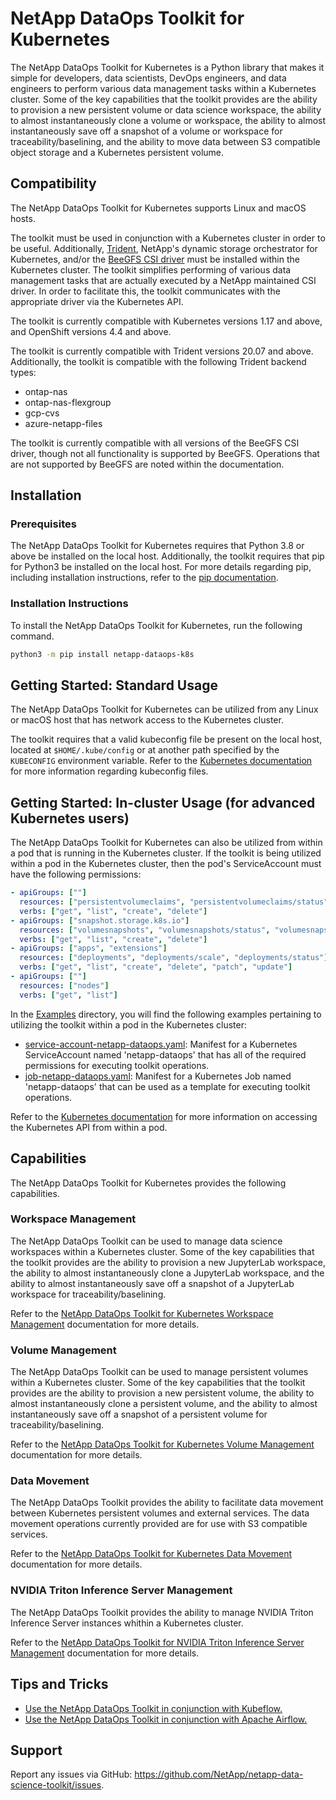 NetApp DataOps Toolkit for Kubernetes
=========

The NetApp DataOps Toolkit for Kubernetes is a Python library that makes it simple for developers, data scientists, DevOps engineers, and data engineers to perform various data management tasks within a Kubernetes cluster. Some of the key capabilities that the toolkit provides are the ability to provision a new persistent volume or data science workspace, the ability to almost instantaneously clone a volume or workspace, the ability to almost instantaneously save off a snapshot of a volume or workspace for traceability/baselining, and the ability to move data between S3 compatible object storage and a Kubernetes persistent volume.

## Compatibility

The NetApp DataOps Toolkit for Kubernetes supports Linux and macOS hosts.

The toolkit must be used in conjunction with a Kubernetes cluster in order to be useful. Additionally, [Trident](https://netapp.io/persistent-storage-provisioner-for-kubernetes/), NetApp's dynamic storage orchestrator for Kubernetes, and/or the [BeeGFS CSI driver](https://github.com/NetApp/beegfs-csi-driver/) must be installed within the Kubernetes cluster. The toolkit simplifies performing of various data management tasks that are actually executed by a NetApp maintained CSI driver. In order to facilitate this, the toolkit communicates with the appropriate driver via the Kubernetes API.

The toolkit is currently compatible with Kubernetes versions 1.17 and above, and OpenShift versions 4.4 and above.

The toolkit is currently compatible with Trident versions 20.07 and above. Additionally, the toolkit is compatible with the following Trident backend types:

- ontap-nas
- ontap-nas-flexgroup
- gcp-cvs
- azure-netapp-files

The toolkit is currently compatible with all versions of the BeeGFS CSI driver, though not all functionality is supported by BeeGFS. Operations that are not supported by BeeGFS are noted within the documentation.

## Installation

### Prerequisites

The NetApp DataOps Toolkit for Kubernetes requires that Python 3.8 or above be installed on the local host. Additionally, the toolkit requires that pip for Python3 be installed on the local host. For more details regarding pip, including installation instructions, refer to the [pip documentation](https://pip.pypa.io/en/stable/installing/).

### Installation Instructions

To install the NetApp DataOps Toolkit for Kubernetes, run the following command.

```sh
python3 -m pip install netapp-dataops-k8s
```

<a name="getting-started"></a>

## Getting Started: Standard Usage

The NetApp DataOps Toolkit for Kubernetes can be utilized from any Linux or macOS host that has network access to the Kubernetes cluster.

The toolkit requires that a valid kubeconfig file be present on the local host, located at `$HOME/.kube/config` or at another path specified by the `KUBECONFIG` environment variable. Refer to the [Kubernetes documentation](https://kubernetes.io/docs/concepts/configuration/organize-cluster-access-kubeconfig/) for more information regarding kubeconfig files.

## Getting Started: In-cluster Usage (for advanced Kubernetes users)

The NetApp DataOps Toolkit for Kubernetes can also be utilized from within a pod that is running in the Kubernetes cluster. If the toolkit is being utilized within a pod in the Kubernetes cluster, then the pod's ServiceAccount must have the following permissions:

```yaml
- apiGroups: [""]
  resources: ["persistentvolumeclaims", "persistentvolumeclaims/status", "services"]
  verbs: ["get", "list", "create", "delete"]
- apiGroups: ["snapshot.storage.k8s.io"]
  resources: ["volumesnapshots", "volumesnapshots/status", "volumesnapshotcontents", "volumesnapshotcontents/status"]
  verbs: ["get", "list", "create", "delete"]
- apiGroups: ["apps", "extensions"]
  resources: ["deployments", "deployments/scale", "deployments/status"]
  verbs: ["get", "list", "create", "delete", "patch", "update"]
- apiGroups: [""]
  resources: ["nodes"]
  verbs: ["get", "list"]
```

In the [Examples](Examples/) directory, you will find the following examples pertaining to utilizing the toolkit within a pod in the Kubernetes cluster:
- [service-account-netapp-dataops.yaml](Examples/service-account-netapp-dataops.yaml): Manifest for a Kubernetes ServiceAccount named 'netapp-dataops' that has all of the required permissions for executing toolkit operations.
- [job-netapp-dataops.yaml](Examples/job-netapp-dataops.yaml): Manifest for a Kubernetes Job named 'netapp-dataops' that can be used as a template for executing toolkit operations.

Refer to the [Kubernetes documentation](https://kubernetes.io/docs/tasks/run-application/access-api-from-pod/) for more information on accessing the Kubernetes API from within a pod.

## Capabilities

The NetApp DataOps Toolkit for Kubernetes provides the following capabilities.

### Workspace Management

The NetApp DataOps Toolkit can be used to manage data science workspaces within a Kubernetes cluster. Some of the key capabilities that the toolkit provides are the ability to provision a new JupyterLab workspace, the ability to almost instantaneously clone a JupyterLab workspace, and the ability to almost instantaneously save off a snapshot of a JupyterLab workspace for traceability/baselining.

Refer to the [NetApp DataOps Toolkit for Kubernetes Workspace Management](docs/workspace_management.md) documentation for more details.

### Volume Management

The NetApp DataOps Toolkit can be used to manage persistent volumes within a Kubernetes cluster. Some of the key capabilities that the toolkit provides are the ability to provision a new persistent volume, the ability to almost instantaneously clone a persistent volume, and the ability to almost instantaneously save off a snapshot of a persistent volume for traceability/baselining.

Refer to the [NetApp DataOps Toolkit for Kubernetes Volume Management](docs/volume_management.md) documentation for more details.

### Data Movement

The NetApp DataOps Toolkit provides the ability to facilitate data movement between Kubernetes persistent volumes
and external services. The data movement operations currently provided are for use with S3 compatible services.

Refer to the [NetApp DataOps Toolkit for Kubernetes Data Movement](docs/data_movement.md) documentation for more details.

### NVIDIA Triton Inference Server Management

The NetApp DataOps Toolkit provides the ability to manage NVIDIA Triton Inference Server instances whithin a Kubernetes cluster.  

Refer to the [NetApp DataOps Toolkit for NVIDIA Triton Inference Server Management](docs/inference_server_management.md) documentation for more details.


## Tips and Tricks

- [Use the NetApp DataOps Toolkit in conjunction with Kubeflow.](Examples/Kubeflow/)
- [Use the NetApp DataOps Toolkit in conjunction with Apache Airflow.](Examples/Airflow/)

## Support

Report any issues via GitHub: https://github.com/NetApp/netapp-data-science-toolkit/issues.
